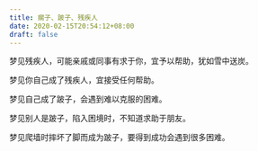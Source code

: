 ```yaml
---
title: 瘸子、跛子、残疾人
date: 2020-02-15T20:54:12+08:00
draft: false
---
```


梦见残疾人，可能亲戚或同事有求于你，宜予以帮助，犹如雪中送炭。<br>


梦见你自己成了残疾人，宜接受任何帮助。<br>


梦见自己成了跛子，会遇到难以克服的困难。<br>


梦见别人是跛子，陷入困境时，不知道求助于朋友。<br>


梦见爬墙时摔坏了脚而成为跛子，要得到成功会遇到很多困难。<br>
